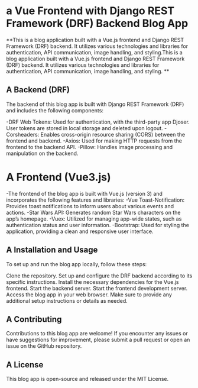 # a Vue Frontend with Django REST Framework (DRF) Backend Blog App
**This is a blog application built with a Vue.js frontend and Django REST Framework (DRF) backend. It utilizes various technologies and libraries for authentication, API communication, image handling, and styling.This is a blog application built with a Vue.js frontend and Django REST Framework (DRF) backend. It utilizes various technologies and libraries for authentication, API communication, image handling, and styling.
**
## A Backend (DRF)
The backend of this blog app is built with Django REST Framework (DRF) and includes the following components:

-DRF Web Tokens: Used for authentication, with the third-party app Djoser. User tokens are stored in local storage and deleted upon logout.
-Corsheaders: Enables cross-origin resource sharing (CORS) between the frontend and backend.
-Axios: Used for making HTTP requests from the frontend to the backend API.
-Pillow: Handles image processing and manipulation on the backend.
# A Frontend (Vue3.js)

-The frontend of the blog app is built with Vue.js (version 3) and incorporates the following features and libraries:
-Vue Toast-Notification: Provides toast notifications to inform users about various events and actions.
-Star Wars API: Generates random Star Wars characters on the app’s homepage.
-Vuex: Utilized for managing app-wide states, such as authentication status and user information.
-Bootstrap: Used for styling the application, providing a clean and responsive user interface.

## A Installation and Usage
To set up and run the blog app locally, follow these steps:

Clone the repository.
Set up and configure the DRF backend according to its specific instructions.
Install the necessary dependencies for the Vue.js frontend.
Start the backend server.
Start the frontend development server.
Access the blog app in your web browser.
Make sure to provide any additional setup instructions or details as needed.

## A Contributing
Contributions to this blog app are welcome! If you encounter any issues or have suggestions for improvement, please submit a pull request or open an issue on the GitHub repository.

## A License
This blog app is open-source and released under the MIT License.
